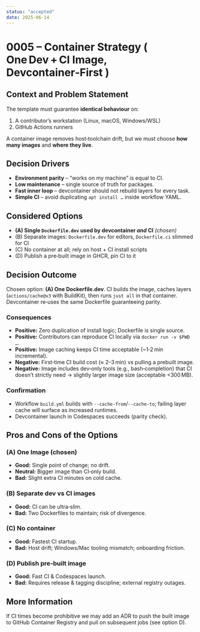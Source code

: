 ```yaml
---
status: "accepted"
date: 2025-06-14
---
```


# 0005 – Container Strategy ( One Dev + CI Image, Devcontainer‑First )

## Context and Problem Statement
The template must guarantee **identical behaviour** on:
1. A contributor’s workstation (Linux, macOS, Windows/WSL)
2. GitHub Actions runners

A container image removes host‑toolchain drift, but we must choose **how many
images** and **where they live**.

## Decision Drivers
* **Environment parity** – “works on my machine” is equal to CI.
* **Low maintenance** – single source of truth for packages.
* **Fast inner loop** – devcontainer should not rebuild layers for every task.
* **Simple CI** – avoid duplicating `apt install …` inside workflow YAML.

## Considered Options
* **(A) Single `Dockerfile.dev` used by devcontainer *and* CI** *(chosen)*
* (B) Separate images: `Dockerfile.dev` for editors, `Dockerfile.ci` slimmed for CI
* (C) No container at all; rely on host + CI install scripts
* (D) Publish a pre‑built image in GHCR, pin CI to it

## Decision Outcome
Chosen option: **(A) One Dockerfile.dev**.  CI builds the image, caches layers
(`actions/cache@v3` with BuildKit), then runs `just all` in that container.
Devcontainer re‑uses the same Dockerfile guaranteeing parity.

### Consequences
* **Positive:** Zero duplication of install logic; Dockerfile is single source.
* **Positive:** Contributors can reproduce CI locally via `docker run -v $PWD …`.
* **Positive:** Image caching keeps CI time acceptable (~1‑2 min incremental).
* **Negative:** First‐time CI build cost (≈ 2–3 min) vs pulling a prebuilt image.
* **Negative:** Image includes dev‑only tools (e.g., bash‑completion) that CI
  doesn’t strictly need → slightly larger image size (acceptable  <300 MB).

### Confirmation
* Workflow `build.yml` builds with `--cache-from`/`--cache-to`; failing layer
  cache will surface as increased runtimes.
* Devcontainer launch in Codespaces succeeds (parity check).

## Pros and Cons of the Options
### (A) One Image (chosen)
* **Good:** Single point of change; no drift.
* **Neutral:** Bigger image than CI‑only build.
* **Bad:** Slight extra CI minutes on cold cache.

### (B) Separate dev vs CI images
* **Good:** CI can be ultra‑slim.
* **Bad:** Two Dockerfiles to maintain; risk of divergence.

### (C) No container
* **Good:** Fastest CI startup.
* **Bad:** Host drift; Windows/Mac tooling mismatch; onboarding friction.

### (D) Publish pre‑built image
* **Good:** Fast CI & Codespaces launch.
* **Bad:** Requires release & tagging discipline; external registry outages.

## More Information
If CI times become prohibitive we may add an ADR to push the built image to
GitHub Container Registry and pull on subsequent jobs (see option D).
